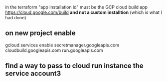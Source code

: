 in the terraform "app installation id" must be the GCP cloud build app https://cloud.google.com/build
__and not a custom installtion__ (which is what I had done)



## on new project enable

gcloud services enable  secretmanager.googleapis.com cloudbuild.googleapis.com run.googleapis.com



## find a way to pass to cloud run instance the service account3